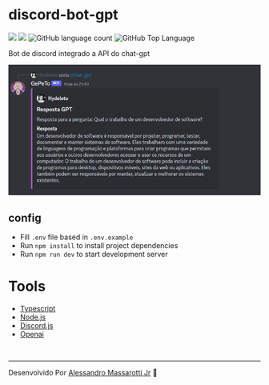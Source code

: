# discord-bot-gpt


<p>
  <img src="https://img.shields.io/badge/made%20by-Alessandro%20Massarotti%20Jr-6d429b?style=flat-square">
  <img src="https://img.shields.io/badge/Node.js-16.17.0-6d429b?style=flat-square">
  <img alt="GitHub language count" src="https://img.shields.io/github/languages/count/alessandro-massarotti-Jr/discord-bot-gpt?color=6d429b&style=flat-square">
  <img alt="GitHub Top Language" src="https://img.shields.io/github/languages/top/alessandro-massarotti-Jr/discord-bot-gpt?color=6d429b&style=flat-square">
</p>

Bot de discord integrado a API do chat-gpt

<img src="./screenshot.png" alt="screenshot">


## config

 - Fill `.env` file based in `.env.example`
 - Run `npm install` to install project dependencies
 - Run `npm run dev` to start development server

# Tools

 - [Typescript](https://www.typescriptlang.org/)
 - [Node.js](https://nodejs.org/en/docs/)
 - [Discord.js](https://discord.js.org/)
 - [Openai](https://openai.com/)


<br>

---

Desenvolvido Por [Alessandro Massarotti Jr](https://github.com/alessandro-massarotti-jr) 🤖